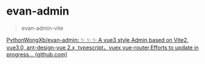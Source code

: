 # evan-admin

> evan-admin-vite

[PythonWongXb/evan-admin: ✨ ✨ ✨ A vue3 style Admin based on Vite2, vue3.0, ant-design-vue 2.x, typescript，vuex,vue-router,Efforts to update in progress... (github.com)](https://github.com/PythonWongXb/evan-admin)

